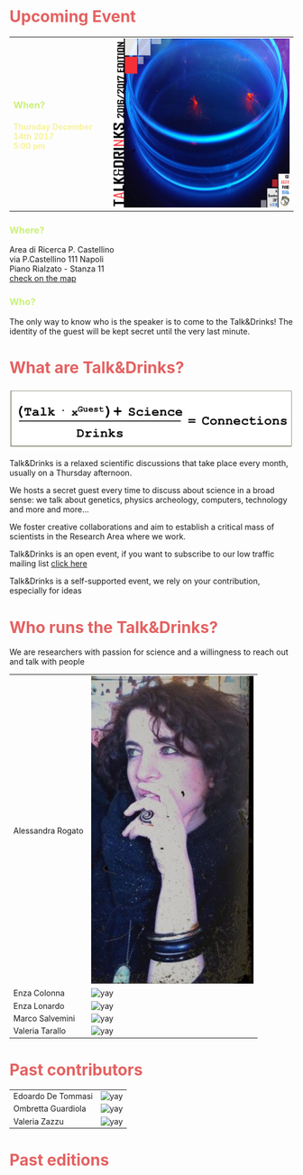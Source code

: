 


<h1 style="color:#e46161;" >Upcoming Event </h1>
<table style="width:100%">
  <tr>
     <td><h3 style="color:#cbf078;">When?</h3>
     <p><h4 style="color:#f8f398;" > Thursday December 14th 2017  <br> 5:00 pm </h4></p>
     </td>
     <td><img src="images/20171214_locandina.jpg" alt="yay" height="300" width="500">
     </td>
  </tr>
</table>

<h3 style="color:#cbf078;">Where?</h3>
<p>Area di Ricerca P. Castellino <br>
via P.Castellino 111 Napoli <br>
Piano Rialzato - Stanza 11 <br>
<a href="https://goo.gl/maps/z6bRfCnBibv">check on the map</a>
</p>


<h3 style="color:#cbf078;">Who?</h3>
<p>The only way to know who is the speaker is to come to the Talk&amp;Drinks! The identity of the guest will be kept secret until the very last minute.</p>




<h1 style="color:#e46161;">What are Talk&amp;Drinks?</h1>

<img src="images/vecchiologo.jpg" alt="formula">


<p>Talk&amp;Drinks is a relaxed scientific discussions that take place every month, usually on a Thursday afternoon. </p>

<p> We hosts a secret guest every time to discuss about science in a broad sense: we talk about genetics, physics archeology, computers, technology and more and more... </p>  

<p> We foster creative collaborations and aim to establish a critical mass of scientists in the Research Area where we work. </p>

<p> Talk&amp;Drinks is an open event, if you want to subscribe to our low traffic mailing list
<a href="http://list.igb.cnr.it/mailman/listinfo/talk_and_drinks">click here</a>

<p> Talk&amp;Drinks is a self-supported event, we rely on your contribution, especially for ideas </p>



<h1 style="color:#e46161;">Who runs the Talk&amp;Drinks?</h1>


We are researchers with passion for science and a willingness to reach out and talk with people

<table style="width:100%">
  <tr>
     <td>Alessandra Rogato
     </td>
     <td><img src="./images/alessandra.png" alt="yay" >
     </td>
  </tr>

  <tr>
    <td>Enza Colonna
    </td>
    <td><img src="./img/embo2017.png" alt="yay" height="200" width="700">
    </td>
  </tr>

  <tr>
     <td>Enza Lonardo
      </td>
      <td><img src="./img/embo2017.png" alt="yay" height="200" width="700">
      </td>
  </tr>

  <tr>
     <td>Marco Salvemini
      </td>
      <td><img src="./img/embo2017.png" alt="yay" height="200" width="700">
      </td>
  </tr>

  <tr>
     <td>Valeria Tarallo
      </td>
      <td><img src="./img/embo2017.png" alt="yay" height="200" width="700">
      </td>
  </tr>

</table>



<h1 style="color:#e46161;">Past contributors </h1>
<table style="width:100%">
  <tr>
  <td>Edoardo De Tommasi
  </td>
  <td><img src="./img/embo2017.png" alt="yay" height="200" width="700">
  </td>
</tr>

<tr>
   <td>Ombretta Guardiola
    </td>
    <td><img src="./img/embo2017.png" alt="yay" height="200" width="700">
    </td>
</tr>

<tr>
   <td>Valeria Zazzu  
    </td>
    <td><img src="./img/embo2017.png" alt="yay" height="200" width="700">
    </td>
</tr>

</table>


<h1 style="color:#e46161;">Past editions</h1>
